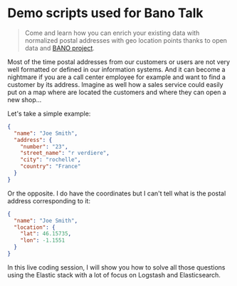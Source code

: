 # Demo scripts used for Bano Talk

> Come and learn how you can enrich your existing data with normalized postal addresses with geo location points thanks to open data and [BANO project](http://bano.openstreetmap.fr/data/).

Most of the time postal addresses from our customers or users are not very well formatted or defined in our information systems. And it can become a nightmare if you are a call center employee for example and want to find a customer by its address.
Imagine as well how a sales service could easily put on a map where are located the customers and where they can open a new shop...

Let's take a simple example:

```json
{
  "name": "Joe Smith",
  "address": {
    "number": "23",
    "street_name": "r verdiere",
    "city": "rochelle",
    "country": "France"
  }
}
```

Or the opposite. I do have the coordinates but I can't tell what is the postal address corresponding to it:

```json
{
  "name": "Joe Smith",
  "location": {
    "lat": 46.15735,
    "lon": -1.1551
  }
}
```

In this live coding session, I will show you how to solve all those questions using the Elastic stack with a lot of focus on Logstash and Elasticsearch.

